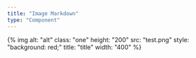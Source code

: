```yaml
---
title: "Image Markdown"
type: "Component"
---
```


{% img
  alt: "alt"
  class: "one"
  height: "200"
  src: "test.png"
  style: "background: red;"
  title: "title"
  width: "400"
%}
